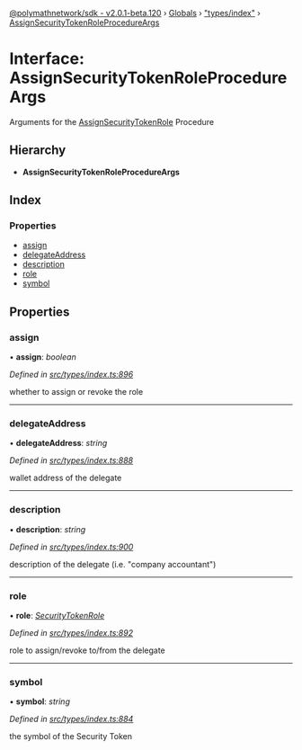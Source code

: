 [@polymathnetwork/sdk - v2.0.1-beta.120](../README.md) › [Globals](../globals.md) › ["types/index"](../modules/_types_index_.md) › [AssignSecurityTokenRoleProcedureArgs](_types_index_.assignsecuritytokenroleprocedureargs.md)

# Interface: AssignSecurityTokenRoleProcedureArgs

Arguments for the [AssignSecurityTokenRole](../enums/_types_index_.proceduretype.md#assignsecuritytokenrole) Procedure

## Hierarchy

- **AssignSecurityTokenRoleProcedureArgs**

## Index

### Properties

- [assign](_types_index_.assignsecuritytokenroleprocedureargs.md#assign)
- [delegateAddress](_types_index_.assignsecuritytokenroleprocedureargs.md#delegateaddress)
- [description](_types_index_.assignsecuritytokenroleprocedureargs.md#description)
- [role](_types_index_.assignsecuritytokenroleprocedureargs.md#role)
- [symbol](_types_index_.assignsecuritytokenroleprocedureargs.md#symbol)

## Properties

### assign

• **assign**: _boolean_

_Defined in [src/types/index.ts:896](https://github.com/PolymathNetwork/polymath-sdk/blob/1da5bc5/src/types/index.ts#L896)_

whether to assign or revoke the role

---

### delegateAddress

• **delegateAddress**: _string_

_Defined in [src/types/index.ts:888](https://github.com/PolymathNetwork/polymath-sdk/blob/1da5bc5/src/types/index.ts#L888)_

wallet address of the delegate

---

### description

• **description**: _string_

_Defined in [src/types/index.ts:900](https://github.com/PolymathNetwork/polymath-sdk/blob/1da5bc5/src/types/index.ts#L900)_

description of the delegate (i.e. "company accountant")

---

### role

• **role**: _[SecurityTokenRole](../enums/_types_index_.securitytokenrole.md)_

_Defined in [src/types/index.ts:892](https://github.com/PolymathNetwork/polymath-sdk/blob/1da5bc5/src/types/index.ts#L892)_

role to assign/revoke to/from the delegate

---

### symbol

• **symbol**: _string_

_Defined in [src/types/index.ts:884](https://github.com/PolymathNetwork/polymath-sdk/blob/1da5bc5/src/types/index.ts#L884)_

the symbol of the Security Token
